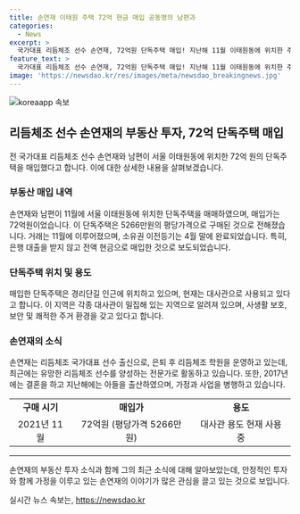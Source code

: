 ```yaml
---
title: 손연재 이태원 주택 72억 현금 매입 공동명의 남편과
categories:
  - News
excerpt: >
  국가대표 리듬체조 선수 손연재, 72억원 단독주택 매입! 지난해 11월 이태원동에 위치한 주택을 현금으로 구매. 주변에는 대사관이 밀집돼 있어 안전하며, 손연재는 리듬체조 선수로 활동한 뒤 유망주 양성 전문가로 변신했고, 결혼 후 리듬체조 학원을 운영 중. 인근 대사관 지역에서 안정된 삶을 즐기며 가정을 이끌고 있음. (단독주택: 72억원 매입, 안전한 주거지, 리듬체조 선수 출신의 안정된 삶)
feature_text: >
  국가대표 리듬체조 선수 손연재, 72억원 단독주택 매입! 지난해 11월 이태원동에 위치한 주택을 현금으로 구매. 주변에는 대사관이 밀집돼 있어 안전하며, 손연재는 리듬체조 선수로 활동한 뒤 유망주 양성 전문가로 변신했고, 결혼 후 리듬체조 학원을 운영 중. 인근 대사관 지역에서 안정된 삶을 즐기며 가정을 이끌고 있음. (단독주택: 72억원 매입, 안전한 주거지, 리듬체조 선수 출신의 안정된 삶)
image: 'https://newsdao.kr/res/images/meta/newsdao_breakingnews.jpg'
---
```


<p><img src="https://newsdao.kr/res/images/meta/newsdao_breakingnews.jpg" alt="koreaapp 속보" /></p>

<h2 data-ke-size="size26">리듬체조 선수 손연재의 부동산 투자, 72억 단독주택 매입</h2>

<p data-ke-size="size16">전 국가대표 리듬체조 선수 손연재와 남편이 서울 이태원동에 위치한 72억 원의 단독주택을 매입했다고 합니다. 이에 대한 상세한 내용을 살펴보겠습니다.</p>

<h3>부동산 매입 내역</h3>

<p data-ke-size="size16">손연재와 남편이 11월에 서울 이태원동에 위치한 단독주택을 매매하였으며, 매입가는 72억원이었습니다. 이 단독주택은 5266만원의 평당가격으로 구매된 것으로 전해졌습니다. 거래는 11월에 이루어졌으며, 소유권 이전등기는 4월 말에 완료되었습니다. 특히, 은행 대출을 받지 않고 전액 현금으로 매입한 것으로 보도되었습니다.</p>

<h3>단독주택 위치 및 용도</h3>

<p data-ke-size="size16">매입한 단독주택은 경리단길 인근에 위치하고 있으며, 현재는 대사관으로 사용되고 있다고 합니다. 이 지역은 각종 대사관이 밀집해 있는 지역으로 알려져 있으며, 사생활 보호, 보안 및 쾌적한 주거 환경을 갖고 있다고 합니다.</p>

<h3>손연재의 소식</h3>

<p data-ke-size="size16">손연재는 리듬체조 국가대표 선수 출신으로, 은퇴 후 리듬체조 학원을 운영하고 있는데, 최근에는 유망한 리듬체조 선수를 양성하는 전문가로 활동하고 있습니다. 또한, 2017년에는 결혼을 하고 지난해에는 아들을 출산하였으며, 가정과 사업을 병행하고 있습니다.</p>

<table>
  <tr>
    <td style="text-align: center; height: 17px;"><b>구매 시기</b></td>
    <td style="text-align: center; height: 17px;"><b>매입가</b></td>
    <td style="text-align: center; height: 17px;"><b>용도</b></td>
  </tr>
  <tr>
    <td style="text-align: center; height: 17px;">2021년 11월</td>
    <td style="text-align: center; height: 17px;">72억원 (평당가격 5266만원)</td>
    <td style="text-align: center; height: 17px;">대사관 용도 현재 사용 중</td>
  </tr>
</table>

<hr>

<p data-ke-size="size16">손연재의 부동산 투자 소식과 함께 그의 최근 소식에 대해 알아보았는데, 안정적인 투자와 함께 가정을 이루고 있는 손연재의 이야기가 많은 관심을 끌고 있는 것으로 보입니다.</p>
실시간 뉴스 속보는, <a href="https://newsdao.kr" rel="dofollow">https://newsdao.kr</a>


